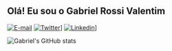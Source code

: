 ## Olá! Eu sou o Gabriel Rossi Valentim 

[![E-mail](https://img.shields.io/badge/Gmail-D14836?style=for-the-badge&logo=gmail&logoColor=white)]()
[![Twitter](https://img.shields.io/badge/Twitter-1DA1F2?style=for-the-badge&logo=twitter&logoColor=white)](https://twitter.com/Mascoteee)]
[![Linkedin](https://img.shields.io/badge/LinkedIn-0077B5?style=for-the-badge&logo=linkedin&logoColor=white)](https://br.linkedin.com/in/gabriel-rossi-valentim-073b6895)]

![Gabriel's GitHub stats](https://github-readme-stats.vercel.app/api?username=GabrielRossiValentim&show_icons=true&theme=radical)
